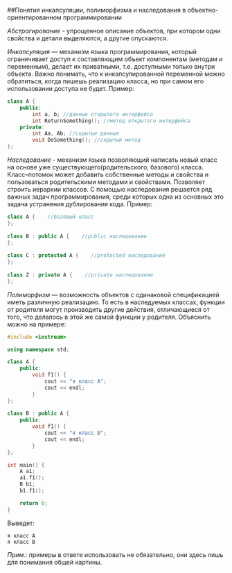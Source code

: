 ##Понятия инкапсуляции, полиморфизма и наследования в объектно-ориентированном программировании

*Абстрагирование* - упрощенное описание объектов, при котором одни свойства и детали выделяются, а другие опускаются.

*Инкапсуляция* — механизм языка программирования, который ограничивает доступ к составляющим объект компонентам (методам и переменным), делает их приватными, т.е. доступными только внутри объекта. Важно понимать, что к инкапсулированной переменной можно обратиться, когда пишешь реализацию класса, но при самом его использовании доступа не будет. Пример: 
```cpp
class A {
	public:
		int a, b; //данные открытого интерфейса
		int ReturnSomething(); //метод открытого интерфейса
	private:
		int Aa, Ab; //скрытые данные
		void DoSomething(); //скрытый метод
};
```

*Наследование* - механизм языка позволяющий написать новый класс на основе уже существующего(родительского, базового) класса. Класс–потомок может добавить собственные методы и свойства и пользоваться родительскими методами и свойствами. Позволяет строить иерархии классов. С помощью наследования решается ряд важных задач программирования, среди которых одна из основных это задача устранения дублирования кода. Пример:
```cpp
class A {    //базовый класс
};
 
class B : public A {    //public наследование
};
 
class C : protected A {    //protected наследование
};
 
class Z : private A {    //private наследование
};
```

*Полиморфизм* — возможность объектов с одинаковой спецификацией иметь различную реализацию. То есть в наследуемых классах, функции от родителя могут производить другие действия, отличающиеся от того, что делалось в этой же самой функции у родителя. Объяснить можно на примере:
```cpp
#include <iostream>

using namespace std;

class A {
	public:
		void f1() {
			cout << "я класс A";
			cout << endl;
		}
};
 
class B : public A {
	public:
		void f1() {
			cout << "я класс B";
			cout << endl;
		}
};

int main() {
	A a1;
	a1.f1();
	B b1;
	b1.f1();

	return 0;
}
```
Выведет:
```
я класс A
я класс B
```

*Прим.*: примеры в ответе использовать не обязательно, они здесь лишь для понимания общей картины.